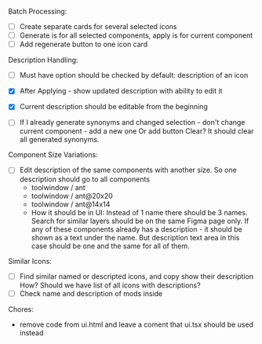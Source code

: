 Batch Processing:
- [ ] Create separate cards for several selected icons
- [ ] Generate is for all selected components, apply is for current component
- [ ] Add regenerate button to one icon card

Description Handling:
- [ ] Must have option should be checked by default: description of an icon
- [x] After Applying - show updated description with ability to edit it
- [x] Current description should be editable from the beginning

- [ ] If I already generate synonyms and changed selection - don't change current component - add a new one
Or add button Clear? It should clear all generated synonyms.

Component Size Variations:
- [ ] Edit description of the same components with another size. So one description should go to all components
    - toolwindow / ant
    - toolwindow / ant@20x20 
    - toolwindow / ant@14x14
    - How it should be in UI: Instead of 1 name there should be 3 names. Search for similar layers should be on the same Figma page only. If any of these components already has a description - it should be shown as a text under the name. But description text area in this case should be one and the same for all of them.

Similar Icons:
- [ ] Find similar named or descripted icons, and copy show their description
How? Should we have list of all icons with descriptions?
- [ ] Check name and description of mods inside

Chores:
- remove code from ui.html and leave a coment that ui.tsx should be used instead